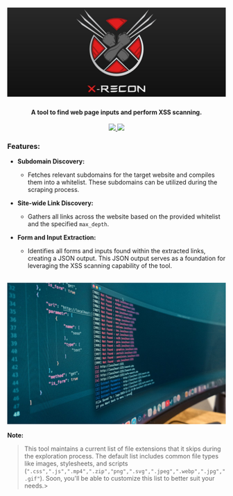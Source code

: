 <h1 align="center">
  <br>
  <a href="https://github.com/joshkar/X-Recon"><img src=".imgs/banner.jpg" alt="X-Recon"></a>

</h1>

<h4 align="center">A tool to find web page inputs and perform XSS scanning.</h4>

<p align="center">

  <a href="http://python.org">
    <img src="https://img.shields.io/badge/python-v3-blue">
  </a>

  <a href="https://en.wikipedia.org/wiki/Linux">
    <img src="https://img.shields.io/badge/Platform-Linux-red">
  </a>

</p>

### Features:
- **Subdomain Discovery:**
  - Fetches relevant subdomains for the target website and compiles them into a whitelist. These subdomains can be utilized during the scraping process.

- **Site-wide Link Discovery:**
  - Gathers all links across the website based on the provided whitelist and the specified `max_depth`.

- **Form and Input Extraction:**
  - Identifies all forms and inputs found within the extracted links, creating a JSON output. This JSON output serves as a foundation for leveraging the XSS scanning capability of the tool.

<br>
  <a href="https://github.com/joshkar/X-Recon"><img src=".imgs/demo1.jpg" alt="X-Recon"></a>
<br>

**Note:** 

>This tool maintains a current list of file extensions that it skips during the exploration process. The default list includes common file types like images, stylesheets, and scripts (`".css",".js",".mp4",".zip","png",".svg",".jpeg",".webp",".jpg",".gif"`). Soon, you'll be able to customize this list to better suit your needs.>

